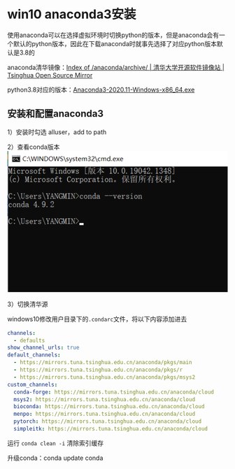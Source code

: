 # win10 anaconda3安装

使用anaconda可以在选择虚拟环境时切换python的版本，但是anaconda会有一个默认的python版本，因此在下载anaconda时就事先选择了对应python版本默认是3.8的

anaconda清华镜像：[Index of /anaconda/archive/ | 清华大学开源软件镜像站 | Tsinghua Open Source Mirror](https://mirrors.tuna.tsinghua.edu.cn/anaconda/archive/)

python3.8对应的版本：[Anaconda3-2020.11-Windows-x86_64.exe](https://mirrors.tuna.tsinghua.edu.cn/anaconda/archive/Anaconda3-2020.11-Windows-x86_64.exe)

## 安装和配置anaconda3

1）安装时勾选 alluser，add to path

2）查看conda版本![image-20211130102946866](images/image-20211130102946866.png)

3）切换清华源

windows10修改用户目录下的`.condarc`文件，将以下内容添加进去

```yaml
channels:
  - defaults
show_channel_urls: true
default_channels:
  - https://mirrors.tuna.tsinghua.edu.cn/anaconda/pkgs/main
  - https://mirrors.tuna.tsinghua.edu.cn/anaconda/pkgs/r
  - https://mirrors.tuna.tsinghua.edu.cn/anaconda/pkgs/msys2
custom_channels:
  conda-forge: https://mirrors.tuna.tsinghua.edu.cn/anaconda/cloud
  msys2: https://mirrors.tuna.tsinghua.edu.cn/anaconda/cloud
  bioconda: https://mirrors.tuna.tsinghua.edu.cn/anaconda/cloud
  menpo: https://mirrors.tuna.tsinghua.edu.cn/anaconda/cloud
  pytorch: https://mirrors.tuna.tsinghua.edu.cn/anaconda/cloud
  simpleitk: https://mirrors.tuna.tsinghua.edu.cn/anaconda/cloud
```

运行 `conda clean -i` 清除索引缓存

升级conda：conda update conda